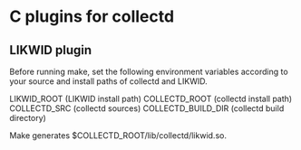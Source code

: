 # C plugins for collectd
## LIKWID plugin
Before running make, set the following environment variables according to your source and install paths of collectd and LIKWID.

LIKWID_ROOT (LIKWID install path)
COLLECTD_ROOT (collectd install path)
COLLECTD_SRC (collectd sources)
COLLECTD_BUILD_DIR (collectd build directory)

Make generates $COLLECTD_ROOT/lib/collectd/likwid.so.
